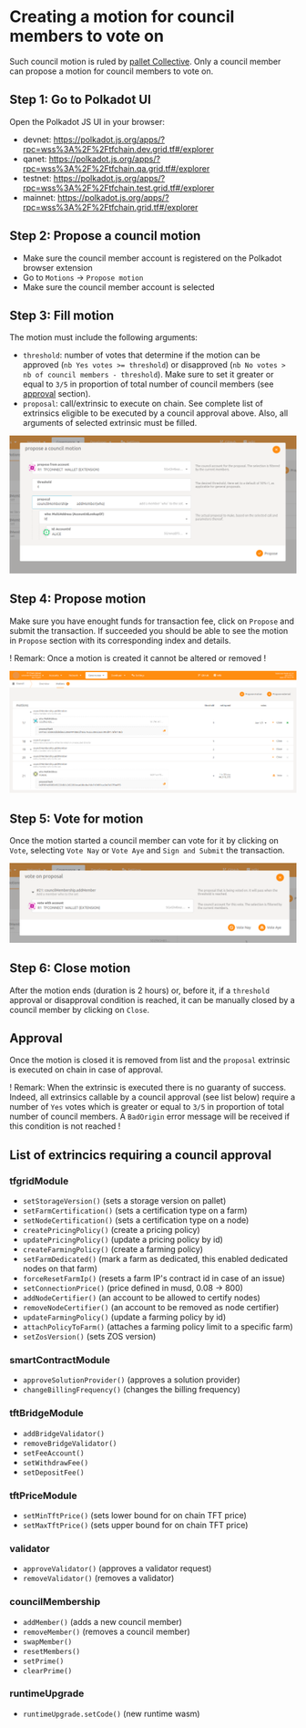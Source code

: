 # Creating a motion for council members to vote on

Such council motion is ruled by [pallet Collective](https://paritytech.github.io/substrate/master/pallet_collective/index.html).
Only a council member can propose a motion for council members to vote on.

## Step 1: Go to Polkadot UI

Open the Polkadot JS UI in your browser:

*   devnet:   https://polkadot.js.org/apps/?rpc=wss%3A%2F%2Ftfchain.dev.grid.tf#/explorer
*   qanet:    https://polkadot.js.org/apps/?rpc=wss%3A%2F%2Ftfchain.qa.grid.tf#/explorer
*   testnet:  https://polkadot.js.org/apps/?rpc=wss%3A%2F%2Ftfchain.test.grid.tf#/explorer
*   mainnet:  https://polkadot.js.org/apps/?rpc=wss%3A%2F%2Ftfchain.grid.tf#/explorer

## Step 2: Propose a council motion

*   Make sure the council member account is registered on the Polkadot browser extension
*   Go to `Motions` ->  `Propose motion`
*   Make sure the council member account is selected

## Step 3: Fill motion

The motion must include the following arguments:

*   `threshold`: number of votes that determine if the motion can be approved (`nb Yes votes >= threshold`) or disapproved (`nb No votes > nb of council members - threshold`). Make sure to set it greater or equal to `3/5` in proportion of total number of council members (see [approval](#approval) section).
*   `proposal`: call/extrinsic to execute on chain. See complete list of extrinsics eligible to be executed by a council approval above. Also, all arguments of selected extrinsic must be filled.

![fill](./img/fill_motion_council.png)

## Step 4: Propose motion

Make sure you have enought funds for transaction fee, click on `Propose` and submit the transaction.
If succeeded you should be able to see the motion in `Propose` section with its corresponding index and details.

! Remark: Once a motion is created it cannot be altered or removed !

![list](./img/list_motion_council.png)

## Step 5: Vote for motion

Once the motion started a council member can vote for it by clicking on `Vote`, selecting `Vote Nay` or `Vote Aye` and `Sign and Submit` the transaction.

![vote](./img/vote_motion_council.png)

## Step 6: Close motion

After the motion ends (duration is 2 hours) or, before it, if a `threshold` approval or disapproval condition is reached, it can be manually closed by a council member by clicking on `Close`.

## Approval

Once the motion is closed it is removed from list and the `proposal` extrinsic is executed on chain in case of approval.

! Remark: When the extrinsic is executed there is no guaranty of success. Indeed, all extrinsics callable by a council approval (see list below) require a number of `Yes` votes which is greater or equal to `3/5` in proportion of total number of council members. A `BadOrigin` error message will be received if this condition is not reached !

## List of extrincics requiring a council approval

### tfgridModule

*   `setStorageVersion()` (sets a storage version on pallet)
*   `setFarmCertification()` (sets a certification type on a farm)
*   `setNodeCertification()` (sets a certification type on a node)
*   `createPricingPolicy()` (create a pricing policy)
*   `updatePricingPolicy()` (update a pricing policy by id)
*   `createFarmingPolicy()` (create a farming policy)
*   `setFarmDedicated()` (mark a farm as dedicated, this enabled dedicated nodes on that farm)
*   `forceResetFarmIp()` (resets a farm IP's contract id in case of an issue)
*   `setConnectionPrice()` (price defined in musd, 0.08 -> 800)
*   `addNodeCertifier()` (an account to be allowed to certify nodes)
*   `removeNodeCertifier()` (an account to be removed as node certifier)
*   `updateFarmingPolicy()` (update a farming policy by id)
*   `attachPolicyToFarm()` (attaches a farming policy limit to a specific farm)
*   `setZosVersion()` (sets ZOS version)

### smartContractModule

*   `approveSolutionProvider()` (approves a solution provider)
*   `changeBillingFrequency()` (changes the billing frequency)

### tftBridgeModule

*   `addBridgeValidator()`
*   `removeBridgeValidator()`
*   `setFeeAccount()`
*   `setWithdrawFee()`
*   `setDepositFee()`

### tftPriceModule

*   `setMinTftPrice()` (sets lower bound for on chain TFT price)
*   `setMaxTftPrice()` (sets upper bound for on chain TFT price)

### validator

*   `approveValidator()` (approves a validator request)
*   `removeValidator()` (removes a validator)

### councilMembership

*   `addMember()` (adds a new council member)
*   `removeMember()` (removes a council member)
*   `swapMember()`
*   `resetMembers()`
*   `setPrime()`
*   `clearPrime()`

### runtimeUpgrade

*   `runtimeUpgrade.setCode()` (new runtime wasm)
